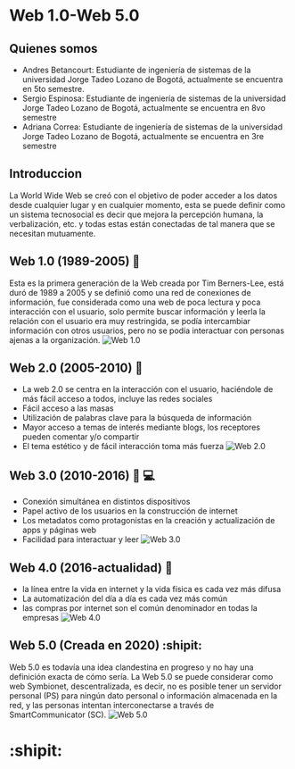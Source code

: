 # Web 1.0-Web 5.0
## Quienes somos
- Andres Betancourt: Estudiante de ingeniería de sistemas de la universidad Jorge Tadeo Lozano de Bogotá, actualmente se encuentra en 5to semestre.
- Sergio Espinosa: Estudiante de ingeniería de sistemas de la universidad Jorge Tadeo Lozano de Bogotá, actualmente se encuentra en 8vo semestre
- Adriana Correa: Estudiante de ingeniería de sistemas de la universidad Jorge Tadeo Lozano de Bogotá, actualmente se encuentra en  3re semestre
## Introduccion
La World Wide Web se creó con el objetivo de poder acceder a los datos desde cualquier lugar y en cualquier momento, esta se puede definir como un sistema tecnosocial es decir que mejora la percepción humana, la verbalización, etc. y todas estas están conectadas de tal manera que se necesitan mutuamente.
## Web 1.0  (1989-2005) :office:
Esta es la primera generación de la Web creada por Tim Berners-Lee, está duró de 1989 a 2005 y se definió como una red de conexiones de información, fue considerada como una web de poca lectura y poca interacción con el usuario, solo permite buscar información y leerla la relación con el usuario era muy restringida, se podía intercambiar información con otros usuarios, pero no se podía interactuar con personas ajenas a la organización.
![Web 1.0](https://www.hazhistoria.net/sites/default/files/web1_0.png)
## Web 2.0 (2005-2010) :mega:
- La web 2.0 se centra en la interacción con el usuario, haciéndole de  más fácil acceso a todos, incluye las redes sociales 
- Fácil acceso a las masas
- Utilización de palabras clave para la búsqueda de información 
- Mayor acceso a temas de interés mediante blogs, los receptores pueden comentar y/o compartir 
- El tema estético y de fácil interacción toma más fuerza
![Web 2.0](https://www.hazhistoria.net/sites/default/files/web2_0.png)
## Web 3.0 (2010-2016) :iphone: :computer:
- Conexión simultánea en distintos dispositivos
- Papel activo de los usuarios en la construcción de internet
- Los metadatos como protagonistas en la creación y actualización de apps y páginas web 
- Facilidad para interactuar y leer 
![Web 3.0](https://disenowebakus.net/imagenes/articulos/web-3.jpg)
## Web 4.0 (2016-actualidad) :page_with_curl: 
- la línea entre la vida en internet y la vida física es cada vez más difusa
- La automatización del día a día es cada vez más común 
- las compras por internet son el común denominador en todas la empresas 
![Web 4.0](https://disenowebakus.net/imagenes/articulos/web-4.jpg)
## Web 5.0 (Creada en 2020) :shipit:
Web 5.0 es todavía una idea clandestina en progreso y no hay una definición exacta de cómo sería. La Web 5.0 se puede considerar como web Symbionet, descentralizada, es decir, no es posible tener un servidor personal (PS) para ningún dato personal o información almacenada en la red, y las personas intentan interconectarse a través de SmartCommunicator (SC).
![Web 5.0](https://s3.amazonaws.com/s3.timetoast.com/public/uploads/photo/16263222/image/6080017e75fa706a21fd15839b5c9f6d)
# :shipit:
